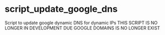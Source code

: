 # script_update_google_dns
Script to update google dynamic DNS for dynamic IPs
THIS SCRIPT IS NO LONGER IN DEVELOPMENT DUE GOOGLE DOMAINS IS NO LONGER EXIST
